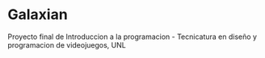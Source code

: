 # Galaxian
Proyecto final de Introduccion a la programacion - Tecnicatura en diseño y programacion de videojuegos, UNL
